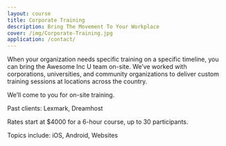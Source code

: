 ```yaml
---
layout: course
title: Corporate Training
description: Bring The Movement To Your Workplace
cover: /img/Corporate-Training.jpg
application: /contact/
---
```

When your organization needs specific training on a specific timeline, you can bring the Awesome Inc U team on-site. We’ve worked with corporations, universities, and community organizations to deliver custom training sessions at locations across the country.

We’ll come to you for on-site training.

Past clients: Lexmark, Dreamhost

Rates start at $4000 for a 6-hour course, up to 30 participants.

Topics include: iOS, Android, Websites
